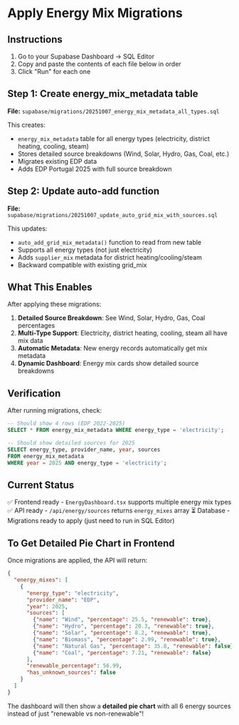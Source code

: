 # Apply Energy Mix Migrations

## Instructions

1. Go to your Supabase Dashboard → SQL Editor
2. Copy and paste the contents of each file below in order
3. Click "Run" for each one

## Step 1: Create energy_mix_metadata table

**File:** `supabase/migrations/20251007_energy_mix_metadata_all_types.sql`

This creates:
- `energy_mix_metadata` table for all energy types (electricity, district heating, cooling, steam)
- Stores detailed source breakdowns (Wind, Solar, Hydro, Gas, Coal, etc.)
- Migrates existing EDP data
- Adds EDP Portugal 2025 with full source breakdown

## Step 2: Update auto-add function

**File:** `supabase/migrations/20251007_update_auto_grid_mix_with_sources.sql`

This updates:
- `auto_add_grid_mix_metadata()` function to read from new table
- Supports all energy types (not just electricity)
- Adds `supplier_mix` metadata for district heating/cooling/steam
- Backward compatible with existing grid_mix

## What This Enables

After applying these migrations:

1. **Detailed Source Breakdown**: See Wind, Solar, Hydro, Gas, Coal percentages
2. **Multi-Type Support**: Electricity, district heating, cooling, steam all have mix data
3. **Automatic Metadata**: New energy records automatically get mix metadata
4. **Dynamic Dashboard**: Energy mix cards show detailed source breakdowns

## Verification

After running migrations, check:

```sql
-- Should show 4 rows (EDP 2022-2025)
SELECT * FROM energy_mix_metadata WHERE energy_type = 'electricity';

-- Should show detailed sources for 2025
SELECT energy_type, provider_name, year, sources
FROM energy_mix_metadata
WHERE year = 2025 AND energy_type = 'electricity';
```

## Current Status

✅ Frontend ready - `EnergyDashboard.tsx` supports multiple energy mix types
✅ API ready - `/api/energy/sources` returns `energy_mixes` array
⏳ Database - Migrations ready to apply (just need to run in SQL Editor)

## To Get Detailed Pie Chart in Frontend

Once migrations are applied, the API will return:

```json
{
  "energy_mixes": [
    {
      "energy_type": "electricity",
      "provider_name": "EDP",
      "year": 2025,
      "sources": [
        {"name": "Wind", "percentage": 25.5, "renewable": true},
        {"name": "Hydro", "percentage": 20.3, "renewable": true},
        {"name": "Solar", "percentage": 8.2, "renewable": true},
        {"name": "Biomass", "percentage": 2.99, "renewable": true},
        {"name": "Natural Gas", "percentage": 35.8, "renewable": false},
        {"name": "Coal", "percentage": 7.21, "renewable": false}
      ],
      "renewable_percentage": 56.99,
      "has_unknown_sources": false
    }
  ]
}
```

The dashboard will then show a **detailed pie chart** with all 6 energy sources instead of just "renewable vs non-renewable"!
